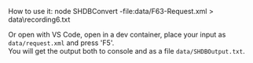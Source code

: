 How to use it:
 node SHDBConvert -file:data/F63-Request.xml > data\recording6.txt

Or open with VS Code, open in a dev container, place your input as `data/request.xml` and press 'F5'.  
You will get the output both to console and as a file `data/SHDBOutput.txt`.